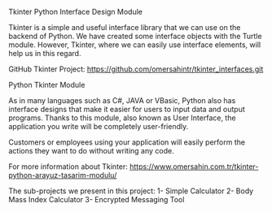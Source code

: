 Tkinter Python Interface Design Module


Tkinter is a simple and useful interface library that we can use on the backend of Python. We have created some interface objects with the Turtle module. However, Tkinter, where we can easily use interface elements, will help us in this regard.


GitHub Tkinter Project: https://github.com/omersahintr/tkinter_interfaces.git


Python Tkinter Module


As in many languages such as C#, JAVA or VBasic, Python also has interface designs that make it easier for users to input data and output programs. Thanks to this module, also known as User Interface, the application you write will be completely user-friendly.


Customers or employees using your application will easily perform the actions they want to do without writing any code.


For more information about Tkinter: https://www.omersahin.com.tr/tkinter-python-arayuz-tasarim-modulu/


The sub-projects we present in this project:
1- Simple Calculator
2- Body Mass Index Calculator
3- Encrypted Messaging Tool
